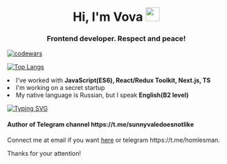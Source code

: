 <h1 align="center">Hi, I'm Vova
<img src="https://github.com/blackcater/blackcater/raw/main/images/Hi.gif" height="32"/></h1>
<h3 align="center">Frontend developer. Respect and peace!</h3>
  
[![codewars](https://www.codewars.com/users/Pirate_of_dark_water/badges/large)](https://www.codewars.com/users/username)

[![Top Langs](https://github-readme-stats.vercel.app/api/top-langs/?username=vladimirplyukhin89)](https://github.com/anuraghazra/github-readme-stats)


<li>I've worked with <b>JavaScript(ES6), React/Redux Toolkit, Next.js, TS</b></li>
<li>I'm working on a secret startup</li>
<li>My native language is Russian, but I speak <b>English(B2 level)</b></li>

[![Typing SVG](https://readme-typing-svg.herokuapp.com?color=%2336BCF7&lines=I+really+like+coding)](https://git.io/typing-svg)

<h4>Author of Telegram channel https://t.me/sunnyvaledoesnotlike</h4>

<p>Connect me at email if you want <a href="mailto:vladimirplyukhin89@gmail.com">here</a>
or telegram https://t.me/homlesman.</p>
<p>Thanks for your attention!</p>



